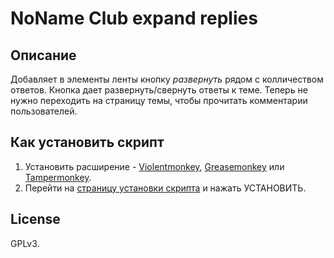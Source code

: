 # NoName Club expand replies

## Описание

Добавляет в элементы ленты кнопку *развернуть* рядом с колличеством ответов. Кнопка дает развернуть/свернуть ответы к теме. Теперь не нужно переходить на страницу темы, чтобы прочитать комментарии пользователей.

## Как установить скрипт

1. Установить расширение - [Violentmonkey](https://violentmonkey.github.io/get-it/), [Greasemonkey](https://addons.mozilla.org/en-US/firefox/addon/greasemonkey/) или [Tampermonkey](https://tampermonkey.net/).
2. Перейти на [страницу установки скрипта](https://greasyfork.org/en/scripts/377253-noname-club-expand-replies) и нажать УСТАНОВИТЬ.

## License

GPLv3.
